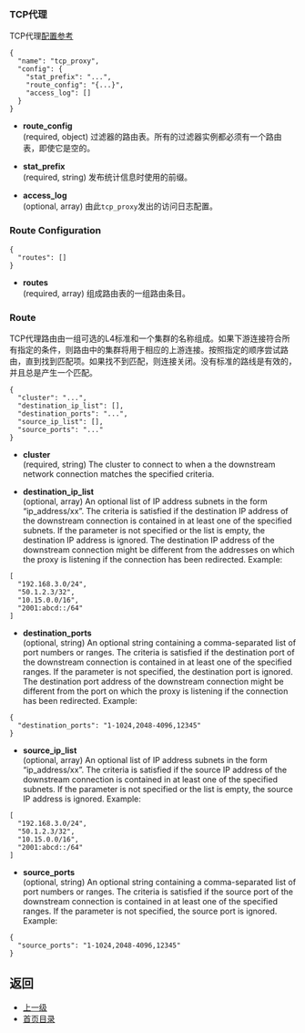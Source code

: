 ### TCP代理
TCP代理[配置参考](../../Configurationreference/Networkfilters/TCPproxy.md)

```
{
  "name": "tcp_proxy",
  "config": {
    "stat_prefix": "...",
    "route_config": "{...}",
    "access_log": []
  }
}
```
- **route_config**<br />
	(required, object) 过滤器的路由表。所有的过滤器实例都必须有一个路由表，即使它是空的。

- **stat_prefix**<br />
	(required, string) 发布统计信息时使用的前缀。

- **access_log**<br />
	(optional, array) 由此`tcp_proxy`发出的访问日志配置。

### Route Configuration
```
{
  "routes": []
}
```
- **routes**<br />
	(required, array) 组成路由表的一组路由条目。

### Route
TCP代理路由由一组可选的L4标准和一个集群的名称组成。如果下游连接符合所有指定的条件，则路由中的集群将用于相应的上游连接。按照指定的顺序尝试路由，直到找到匹配项。如果找不到匹配，则连接关闭。没有标准的路线是有效的，并且总是产生一个匹配。

```
{
  "cluster": "...",
  "destination_ip_list": [],
  "destination_ports": "...",
  "source_ip_list": [],
  "source_ports": "..."
}
```
- **cluster**<br />
	(required, string) The cluster to connect to when a the downstream network connection matches the specified criteria.

- **destination_ip_list**<br />
	(optional, array) An optional list of IP address subnets in the form “ip_address/xx”. The criteria is satisfied if the destination IP address of the downstream connection is contained in at least one of the specified subnets. If the parameter is not specified or the list is empty, the destination IP address is ignored. The destination IP address of the downstream connection might be different from the addresses on which the proxy is listening if the connection has been redirected. Example:

```
[
  "192.168.3.0/24",
  "50.1.2.3/32",
  "10.15.0.0/16",
  "2001:abcd::/64"
]
```


- **destination_ports**<br />
	(optional, string) An optional string containing a comma-separated list of port numbers or ranges. The criteria is satisfied if the destination port of the downstream connection is contained in at least one of the specified ranges. If the parameter is not specified, the destination port is ignored. The destination port address of the downstream connection might be different from the port on which the proxy is listening if the connection has been redirected. Example:

```
{
  "destination_ports": "1-1024,2048-4096,12345"
}
```
- **source_ip_list**<br />
	(optional, array) An optional list of IP address subnets in the form “ip_address/xx”. The criteria is satisfied if the source IP address of the downstream connection is contained in at least one of the specified subnets. If the parameter is not specified or the list is empty, the source IP address is ignored. Example:



```
[
  "192.168.3.0/24",
  "50.1.2.3/32",
  "10.15.0.0/16",
  "2001:abcd::/64"
]
```



- **source_ports**<br />
	(optional, string) An optional string containing a comma-separated list of port numbers or ranges. The criteria is satisfied if the source port of the downstream connection is contained in at least one of the specified ranges. If the parameter is not specified, the source port is ignored. Example:

```
{
  "source_ports": "1-1024,2048-4096,12345"
}
```


## 返回
- [上一级](../Networkfilters.md)
- [首页目录](../../README.md)

